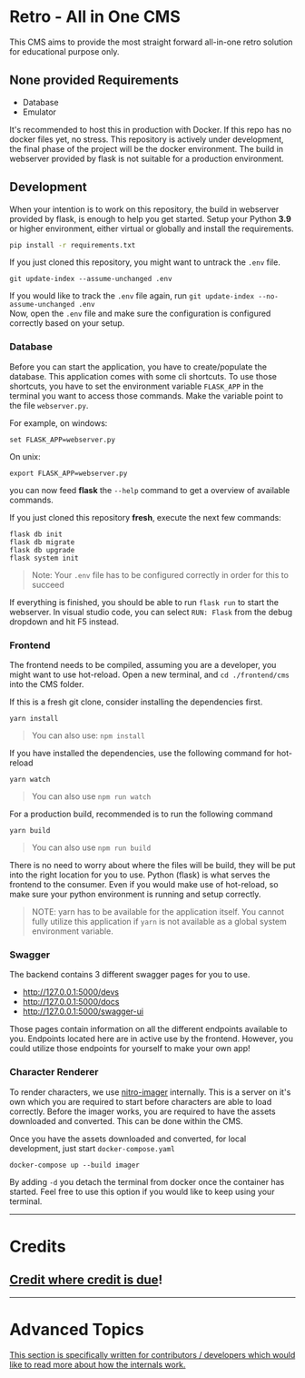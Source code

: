 # Retro - All in One CMS

This CMS aims to provide the most straight forward all-in-one retro solution for educational purpose only.

## None provided Requirements
- Database
- Emulator

It's recommended to host this in production with Docker. If this repo has no docker files yet, no stress.
This repository is actively under development, the final phase of the project will be the docker environment.
The build in webserver provided by flask is not suitable for a production environment.

## Development

When your intention is to work on this repository, the build in webserver provided by flask, is enough to help you get started.
Setup your Python **3.9** or higher environment, either virtual or globally and install the requirements.
```sh
pip install -r requirements.txt
```

If you just cloned this repository, you might want to untrack the `.env` file.
```
git update-index --assume-unchanged .env
```

If you would like to track the `.env` file again, run `git update-index --no-assume-unchanged .env` \
Now, open the `.env` file and make sure the configuration is configured correctly based on your setup.

### Database

Before you can start the application, you have to create/populate the database. This application comes with some cli shortcuts.
To use those shortcuts, you have to set the environment variable `FLASK_APP` in the terminal you want to access those commands.
Make the variable point to the file `webserver.py`.

For example, on windows:
```
set FLASK_APP=webserver.py
```

On unix:
```
export FLASK_APP=webserver.py
```

you can now feed **flask** the `--help` command to get a overview of available commands.

If you just cloned this repository **fresh**, execute the next few commands:
```
flask db init
flask db migrate
flask db upgrade
flask system init
```
> Note: Your `.env` file has to be configured correctly in order for this to succeed

If everything is finished, you should be able to run `flask run` to start the webserver. In visual studio code, you can select `RUN: Flask` from the debug dropdown and hit F5 instead.

### Frontend

The frontend needs to be compiled, assuming you are a developer, you might want to use hot-reload.
Open a new terminal, and `cd ./frontend/cms` into the CMS folder.

If this is a fresh git clone, consider installing the dependencies first.
```
yarn install
```
> You can also use: `npm install`

If you have installed the dependencies, use the following command for hot-reload
```
yarn watch
```
> You can also use `npm run watch`

For a production build, recommended is to run the following command
```
yarn build
```
> You can also use `npm run build`

There is no need to worry about where the files will be build, they will be put into the right location for you to use.
Python (flask) is what serves the frontend to the consumer. Even if you would make use of hot-reload, so make sure your python environment is running and setup correctly.

> NOTE: yarn has to be available for the application itself. You cannot fully utilize this application if `yarn` is not available as a global system environment variable.

### Swagger

The backend contains 3 different swagger pages for you to use.
- http://127.0.0.1:5000/devs
- http://127.0.0.1:5000/docs
- http://127.0.0.1:5000/swagger-ui

Those pages contain information on all the different endpoints available to you. Endpoints located here are in active use by the frontend. However, you could utilize those endpoints for yourself to make your own app!

### Character Renderer

To render characters, we use [nitro-imager](https://github.com/billsonnn/nitro-imager) internally.
This is a server on it's own which you are required to start before characters are able to load correctly.
Before the imager works, you are required to have the assets downloaded and converted. This can be done within the CMS.

Once you have the assets downloaded and converted, for local development, just start `docker-compose.yaml`
```
docker-compose up --build imager
```
By adding `-d` you detach the terminal from docker once the container has started. Feel free to use this option if you would like to keep using your terminal.

---
# Credits
## [Credit where credit is due](.github/docs/CREDITS.MD)!

---
# Advanced Topics
[This section is specifically written for contributors / developers which would like to read more about how the internals work.](.github/docs/index.md)